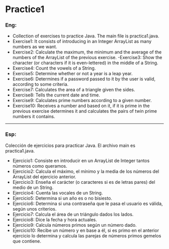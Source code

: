 # Practice1

### Eng:

- Collection of exercises to practice Java. The main file is practica1.java.
- Exercise1: It consists of introducing in an Integer ArrayList as many numbers as we want.
- Exercise2: Calculate the maximum, the minimum and the average of the numbers of the ArrayList of the previous exercise.
-Exercise3: Show the character (or characters if it is even-lettered) in the middle of a String.
- Exercise4: Count the vowels of a String.
- Exercise5: Determine whether or not a year is a leap year.
- Exercise6: Determines if a password passed to it by the user is valid, according to some criteria.
- Exercise7: Calculates the area of a triangle given the sides.
- Exercise8: Tells the current date and time.
- Exercise9: Calculates prime numbers according to a given number.
- Exercise10: Receives a number and based on it, if it is prime in the previous exercise determines it and calculates the pairs of twin prime numbers it contains.
___
### Esp:

Colección de ejercicios para practicar Java. El archivo main es practica1.java.
- Ejercicio1: Consiste en introducir en un ArrayList de Integer tantos números como queramos.
- Ejercicio2: Calcula el máximo, el mínimo y la media de los números del ArrayList del ejercicio anterior.
- Ejercicio3: Enseña el carácter (o caracteres si es de letras pares) del medio de un String.
- Ejercicio4: Cuenta las vocales de un String.
- Ejercicio5: Determina si un año es o no bisiesto.
- Ejercicio6: Determina si una contraseña que le pasa el usuario es válida, según unos criterios.
- Ejercicio7: Calcula el área de un triángulo dados los lados.
- Ejercicio8: Dice la fecha y hora actuales.
- Ejercicio9: Calcula números primos según un número dado.
- Ejercicio10: Recibe un número y en base a él, si es primo en el anterior ejercicio lo determina y calcula las parejas de números primos gemelos que contiene.
